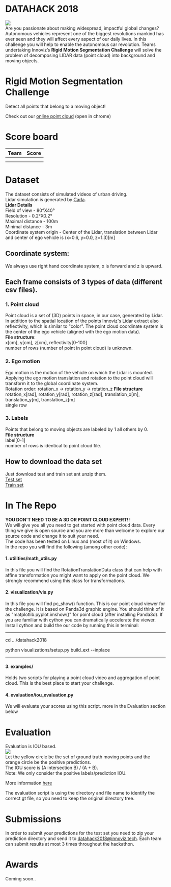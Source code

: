 
# DATAHACK 2018
![](https://cdn.oemoffhighway.com/files/base/acbm/ooh/image/2018/01/640w/Innoviz_Logo_Hi_Res_LiDAR.5a4f8282e7012.jpg)\
Are you passionate about making widespread, impactful global changes? Autonomous vehicles represent one of the biggest revolutions mankind has ever seen and they will affect every aspect of our daily lives. In this challenge you will help to enable the autonomous car revolution. Teams undertaking Innoviz’s **Rigid Motion Segmentation Challenge** will solve the problem of decomposing LIDAR data (point cloud) into background and moving objects.
# Rigid Motion Segmentation Challenge
Detect all points that belong to a moving object!

Check out our [online point cloud](https://innoviz-datahack.s3.amazonaws.com/index.html) (open in chrome)

# Score board
| Team | Score |
| ------ | ------ |
|   |   |
|   |   |

# Dataset
The dataset consists of simulated videos of urban driving.\
Lidar simulation is generated by [Carla](http://carla.org/).\
**Lidar Details**\
Field of view - 80°X40°\
Resolution - 0.2°X0.2°\
Maximal distance - 100m\
Minimal distance - 3m\
Coordinate system origin - Center of the Lidar, translation between Lidar and center of ego vehicle is (x=0.6, y=0.0, z=1.3)[m] 
## Coordinate system:
We always use right hand coordinate system, x is forward and z is upward.
## Each frame consists of 3 types of data (different csv files).
### 1. Point cloud
Point cloud is a set of (3D) points in space, in our case, generated by Lidar.
In addition to the spatial location of the points Innoviz's Lidar extract also reflectivity, which is similar to "color". 
The point cloud coordinate system is the center of the ego vehicle (aligned with the ego motion data). \
**File structure**:\
x[cm], y[cm], z[cm], reflectivity[0-100]\
number of rows (number of point in point cloud) is unknown.

### 2. Ego motion
Ego motion is the motion of the vehicle on which the Lidar is mounted. Applying the ego motion translation and rotation to the point cloud will transform it to the global coordinate system. \
Rotation order: rotation_x -> rotation_y -> rotation_z
**File structure**\
rotation_x[rad], rotation_y[rad], rotation_z[rad], translation_x[m], translation_y[m], translation_z[m]\
single row 

### 3. Labels
Points that belong to moving objects are labeled by 1 all others by 0.\
**File structure**\
label[0-1]\
number of rows is identical to point cloud file.
## How to download the data set
Just download test and train set ant unzip them.\
[Test set](http://innoviz-datahack-data.s3.amazonaws.com/Test.7z)\
[Train set](http://innoviz-datahack-data.s3.amazonaws.com/Train.7z)
# In The Repo
**YOU DON'T NEED TO BE A 3D OR POINT CLOUD EXPERT!!**\
We will give you all you need to get started with point cloud data. Every thing we give is open source and you are more than welcome to explore our source code and change it to suit your need.\
The code has been tested on Linux and (most of it) on Windows.\
In the repo you will find the following (among other code):

#### 1. utilities/math_utils.py 
In this file you will find the RotationTranslationData class that can help with affine transformation you might want to apply on the point cloud. We strongly recommend using this class for transformations. 

#### 2. visualization/vis.py 
In this file you will find pc_show() function. This is our point cloud viewer for the challenge. It is based on Panda3d graphic engine. You should think of it as "matplotlib.pyplot.imshow()" for point cloud (after installing Panda3d).
If you are familiar with cython you can dramatically accelerate the viewer. Install cython and build the our code by running this in terminal:
___
cd .../datahack2018

python visualizations/setup.py build_ext --inplace
___

#### 3. examples/
Holds two scripts for playing a point cloud video and aggregation of point cloud. This is the best place to start your challenge.

#### 4. evaluation/iou_evaluation.py 
We will evaluate your scores using this script. more in the Evaluation section below

# Evaluation
Evaluation is IOU based.\
![](https://upload.wikimedia.org/wikipedia/commons/thumb/1/1f/Intersection_of_sets_A_and_B.svg/371px-Intersection_of_sets_A_and_B.svg.png)\
Let the yellow circle be the set of ground truth moving points and the orange circle be the positive predictions.\
The IOU score is (A intersection B) / (A + B).\
Note: We only consider the positive labels/prediction IOU.

More information [here](https://www.cityscapes-dataset.com/benchmarks/#scene-labeling-task)

The evaluation script is using the directory and file name to identify the correct gt file, so you need to keep the original directory tree. 


# Submissions

In order to submit your predictions for the test set you need to zip your prediction directory and send it to datahack2018@innoviz.tech. Each team can submit results at most 3 times throughout the hackathon.

# Awards
Coming soon..
